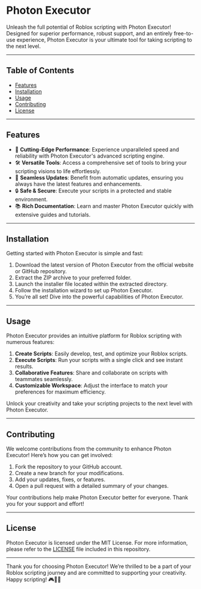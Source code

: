 # Photon Executor

Unleash the full potential of Roblox scripting with Photon Executor! Designed for superior performance, robust support, and an entirely free-to-use experience, Photon Executor is your ultimate tool for taking scripting to the next level.

---

## Table of Contents

- [Features](#features)
- [Installation](#installation)
- [Usage](#usage)
- [Contributing](#contributing)
- [License](#license)

---

## Features

- 🚀 **Cutting-Edge Performance**: Experience unparalleled speed and reliability with Photon Executor's advanced scripting engine.
- 🛠 **Versatile Tools**: Access a comprehensive set of tools to bring your scripting visions to life effortlessly.
- 🔄 **Seamless Updates**: Benefit from automatic updates, ensuring you always have the latest features and enhancements.
- 🔒 **Safe & Secure**: Execute your scripts in a protected and stable environment.
- 📚 **Rich Documentation**: Learn and master Photon Executor quickly with extensive guides and tutorials.

---

## Installation

Getting started with Photon Executor is simple and fast:

1. Download the latest version of Photon Executor from the official website or GitHub repository.
2. Extract the ZIP archive to your preferred folder.
3. Launch the installer file located within the extracted directory.
4. Follow the installation wizard to set up Photon Executor.
5. You’re all set! Dive into the powerful capabilities of Photon Executor.

---

## Usage

Photon Executor provides an intuitive platform for Roblox scripting with numerous features:

1. **Create Scripts**: Easily develop, test, and optimize your Roblox scripts.
2. **Execute Scripts**: Run your scripts with a single click and see instant results.
3. **Collaborative Features**: Share and collaborate on scripts with teammates seamlessly.
4. **Customizable Workspace**: Adjust the interface to match your preferences for maximum efficiency.

Unlock your creativity and take your scripting projects to the next level with Photon Executor.

---

## Contributing

We welcome contributions from the community to enhance Photon Executor! Here’s how you can get involved:

1. Fork the repository to your GitHub account.
2. Create a new branch for your modifications.
3. Add your updates, fixes, or features.
4. Open a pull request with a detailed summary of your changes.

Your contributions help make Photon Executor better for everyone. Thank you for your support and effort!

---

## License

Photon Executor is licensed under the MIT License. For more information, please refer to the [LICENSE](LICENSE) file included in this repository.

---

Thank you for choosing Photon Executor! We’re thrilled to be a part of your Roblox scripting journey and are committed to supporting your creativity. Happy scripting! 🎮🚀👾
    